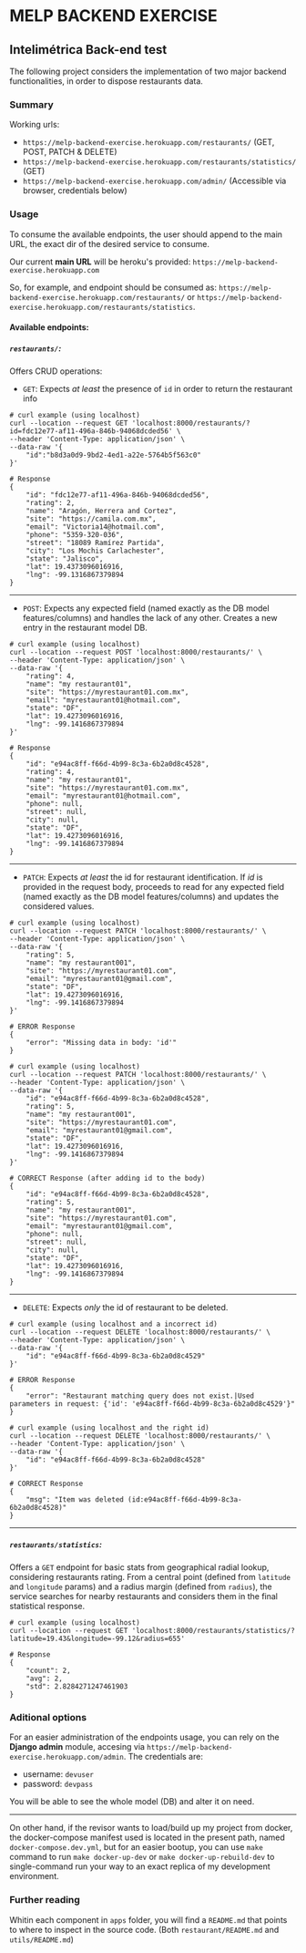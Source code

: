 # MELP BACKEND EXERCISE

## Intelimétrica Back-end test

The following project considers the implementation of two major backend functionalities, in order to dispose restaurants data.

### Summary

Working urls:

- `https://melp-backend-exercise.herokuapp.com/restaurants/` (GET, POST, PATCH & DELETE)
- `https://melp-backend-exercise.herokuapp.com/restaurants/statistics/` (GET)
- `https://melp-backend-exercise.herokuapp.com/admin/` (Accessible via browser, credentials below)

### Usage

To consume the available endpoints, the user should append to the main URL, the exact dir of the desired service to consume.

Our current **main URL** will be heroku's provided: `https://melp-backend-exercise.herokuapp.com`

So, for example, and endpoint should be consumed as: `https://melp-backend-exercise.herokuapp.com/restaurants/` or `https://melp-backend-exercise.herokuapp.com/restaurants/statistics`.

#### Available endpoints:

##### `restaurants/`:

Offers CRUD operations:

- `GET`: Expects _at least_ the presence of `id` in order to return the restaurant info

```
# curl example (using localhost)
curl --location --request GET 'localhost:8000/restaurants/?id=fdc12e77-af11-496a-846b-94068dcded56' \
--header 'Content-Type: application/json' \
--data-raw '{
    "id":"b8d3a0d9-9bd2-4ed1-a22e-5764b5f563c0"
}'
```

```
# Response
{
    "id": "fdc12e77-af11-496a-846b-94068dcded56",
    "rating": 2,
    "name": "Aragón, Herrera and Cortez",
    "site": "https://camila.com.mx",
    "email": "Victoria14@hotmail.com",
    "phone": "5359-320-036",
    "street": "18089 Ramírez Partida",
    "city": "Los Mochis Carlachester",
    "state": "Jalisco",
    "lat": 19.4373096016916,
    "lng": -99.1316867379894
}
```

---

- `POST`: Expects any expected field (named exactly as the DB model features/columns) and handles the lack of any other. Creates a new entry in the restaurant model DB.

```
# curl example (using localhost)
curl --location --request POST 'localhost:8000/restaurants/' \
--header 'Content-Type: application/json' \
--data-raw '{
    "rating": 4,
    "name": "my restaurant01",
    "site": "https://myrestaurant01.com.mx",
    "email": "myrestaurant01@hotmail.com",
    "state": "DF",
    "lat": 19.4273096016916,
    "lng": -99.1416867379894
}'
```

```
# Response
{
    "id": "e94ac8ff-f66d-4b99-8c3a-6b2a0d8c4528",
    "rating": 4,
    "name": "my restaurant01",
    "site": "https://myrestaurant01.com.mx",
    "email": "myrestaurant01@hotmail.com",
    "phone": null,
    "street": null,
    "city": null,
    "state": "DF",
    "lat": 19.4273096016916,
    "lng": -99.1416867379894
}
```

---

- `PATCH`: Expects _at least_ the id for restaurant identification. If _id_ is provided in the request body, proceeds to read for any expected field (named exactly as the DB model features/columns) and updates the considered values.

```
# curl example (using localhost)
curl --location --request PATCH 'localhost:8000/restaurants/' \
--header 'Content-Type: application/json' \
--data-raw '{
    "rating": 5,
    "name": "my restaurant001",
    "site": "https://myrestaurant01.com",
    "email": "myrestaurant01@gmail.com",
    "state": "DF",
    "lat": 19.4273096016916,
    "lng": -99.1416867379894
}'
```

```
# ERROR Response
{
    "error": "Missing data in body: 'id'"
}
```

```
# curl example (using localhost)
curl --location --request PATCH 'localhost:8000/restaurants/' \
--header 'Content-Type: application/json' \
--data-raw '{
    "id": "e94ac8ff-f66d-4b99-8c3a-6b2a0d8c4528",
    "rating": 5,
    "name": "my restaurant001",
    "site": "https://myrestaurant01.com",
    "email": "myrestaurant01@gmail.com",
    "state": "DF",
    "lat": 19.4273096016916,
    "lng": -99.1416867379894
}'
```

```
# CORRECT Response (after adding id to the body)
{
    "id": "e94ac8ff-f66d-4b99-8c3a-6b2a0d8c4528",
    "rating": 5,
    "name": "my restaurant001",
    "site": "https://myrestaurant01.com",
    "email": "myrestaurant01@gmail.com",
    "phone": null,
    "street": null,
    "city": null,
    "state": "DF",
    "lat": 19.4273096016916,
    "lng": -99.1416867379894
}
```

---

- `DELETE`: Expects _only_ the id of restaurant to be deleted.

```
# curl example (using localhost and a incorrect id)
curl --location --request DELETE 'localhost:8000/restaurants/' \
--header 'Content-Type: application/json' \
--data-raw '{
    "id": "e94ac8ff-f66d-4b99-8c3a-6b2a0d8c4529"
}'
```

```
# ERROR Response
{
    "error": "Restaurant matching query does not exist.|Used parameters in request: {'id': 'e94ac8ff-f66d-4b99-8c3a-6b2a0d8c4529'}"
}
```

```
# curl example (using localhost and the right id)
curl --location --request DELETE 'localhost:8000/restaurants/' \
--header 'Content-Type: application/json' \
--data-raw '{
    "id": "e94ac8ff-f66d-4b99-8c3a-6b2a0d8c4528"
}'
```

```
# CORRECT Response
{
    "msg": "Item was deleted (id:e94ac8ff-f66d-4b99-8c3a-6b2a0d8c4528)"
}
```

---

##### `restaurants/statistics`:

Offers a `GET` endpoint for basic stats from geographical radial lookup, considering restaurants rating. From a central point (defined from `latitude` and `longitude` params) and a radius margin (defined from `radius`), the service searches for nearby restaurants and considers them in the final statistical response.

```
# curl example (using localhost)
curl --location --request GET 'localhost:8000/restaurants/statistics/?latitude=19.43&longitude=-99.12&radius=655'
```

```
# Response
{
    "count": 2,
    "avg": 2,
    "std": 2.8284271247461903
}
```

### Aditional options

For an easier administration of the endpoints usage, you can rely on the **Django admin** module, accesing via `https://melp-backend-exercise.herokuapp.com/admin`. The credentials are:

- username: `devuser`
- password: `devpass`

You will be able to see the whole model (DB) and alter it on need.

---

On other hand, if the revisor wants to load/build up my project from docker, the docker-compose manifest used is located in the present path, named `docker-compose.dev.yml`, but for an easier bootup, you can use `make` command to run `make docker-up-dev` or `make docker-up-rebuild-dev` to single-command run your way to an exact replica of my development environment.

### Further reading

Whitin each component in `apps` folder, you will find a `README.md` that points to where to inspect in the source code. (Both `restaurant/README.md` and `utils/README.md`)
